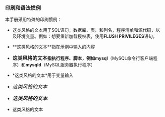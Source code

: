 ### 印刷和语法惯例

本手册采用特殊的印刷惯例：

* <font face=Courier New>这类风格的文本</font>用于SQL语句，数据库、表、和列名，程序清单和源代码，以及环境变量。例如：想要重新加载授权表，使用**FLUSH PRIVILEGES**语句。

* **<font face=Courier New>这类风格的文本</font>**指在示例中输入的内容

* **<font face=Arial size=3>这类风格的文本</font>**指执行程序、脚本，例如**mysql**（MySQL命令行客户端程序）和**mysqld**（MySQL服务器执行程序）

* *<font face=Courier New>这类风格的文本</font>*用于变量输入

* *<font face=Arial size=3>这类风格的文本</font>*

* ***<font face=Arial size=3>这类风格的文本</font>***

* <font face=Courier New>这类风格的文本</font>


